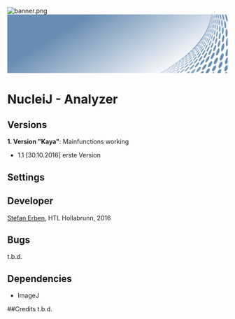![banner.png](https://bitbucket.org/repo/LA8ez6/images/2873391084-banner.png)![NJAnalyzer_Banner](/images/Banner.png)

# NucleiJ - Analyzer

## Versions

**1. Version "Kaya"**: Mainfunctions working
* 1.1  [30.10.2016] erste Version

## Settings



## Developer
[Stefan Erben](https://www.xing.com/profile/Stefan_Erben4), HTL Hollabrunn, 2016

## Bugs
t.b.d.

## Dependencies
* ImageJ

##Credits
t.b.d.